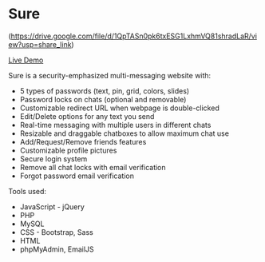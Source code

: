# Sure

(https://drive.google.com/file/d/1QpTASn0pk6txESG1LxhmVQ81shradLaR/view?usp=share_link)

[Live Demo](https://drive.google.com/file/d/13nnKTg7-8vtTcfH8g6AGDbO4fOUHspUh/view)

Sure is a security-emphasized multi-messaging website with:
 - 5 types of passwords (text, pin, grid, colors, slides)
 - Password locks on chats (optional and removable)
 - Customizable redirect URL when webpage is double-clicked
 - Edit/Delete options for any text you send
 - Real-time messaging with multiple users in different chats 
 - Resizable and draggable chatboxes to allow maximum chat use
 - Add/Request/Remove friends features
 - Customizable profile pictures
 - Secure login system
 - Remove all chat locks with email verification
 - Forgot password email verification
 
 Tools used:
  - JavaScript - jQuery
  - PHP
  - MySQL
  - CSS - Bootstrap, Sass
  - HTML
  - phpMyAdmin, EmailJS
